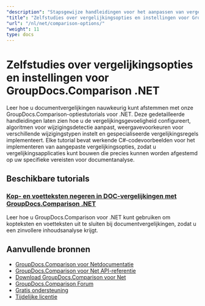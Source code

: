 ```yaml
---
"description": "Stapsgewijze handleidingen voor het aanpassen van vergelijkingsgedrag, gevoeligheid en weergaveopties met GroupDocs.Comparison voor .NET."
"title": "Zelfstudies over vergelijkingsopties en instellingen voor GroupDocs.Comparison .NET"
"url": "/nl/net/comparison-options/"
"weight": 11
type: docs
---
```

# Zelfstudies over vergelijkingsopties en instellingen voor GroupDocs.Comparison .NET

Leer hoe u documentvergelijkingen nauwkeurig kunt afstemmen met onze GroupDocs.Comparison-optiestutorials voor .NET. Deze gedetailleerde handleidingen laten zien hoe u de vergelijkingsgevoeligheid configureert, algoritmen voor wijzigingsdetectie aanpast, weergavevoorkeuren voor verschillende wijzigingstypen instelt en gespecialiseerde vergelijkingsregels implementeert. Elke tutorial bevat werkende C#-codevoorbeelden voor het implementeren van aangepaste vergelijkingsopties, zodat u vergelijkingsapplicaties kunt bouwen die precies kunnen worden afgestemd op uw specifieke vereisten voor documentanalyse.

## Beschikbare tutorials

### [Kop- en voetteksten negeren in DOC-vergelijkingen met GroupDocs.Comparison .NET](./groupdocs-comparison-net-ignore-headers-footers/)
Leer hoe u GroupDocs.Comparison voor .NET kunt gebruiken om kopteksten en voetteksten uit te sluiten bij documentvergelijkingen, zodat u een zinvollere inhoudsanalyse krijgt.

## Aanvullende bronnen

- [GroupDocs.Comparison voor Netdocumentatie](https://docs.groupdocs.com/comparison/net/)
- [GroupDocs.Comparison voor Net API-referentie](https://reference.groupdocs.com/comparison/net/)
- [Download GroupDocs.Comparison voor Net](https://releases.groupdocs.com/comparison/net/)
- [GroupDocs.Comparison Forum](https://forum.groupdocs.com/c/comparison)
- [Gratis ondersteuning](https://forum.groupdocs.com/)
- [Tijdelijke licentie](https://purchase.groupdocs.com/temporary-license/)